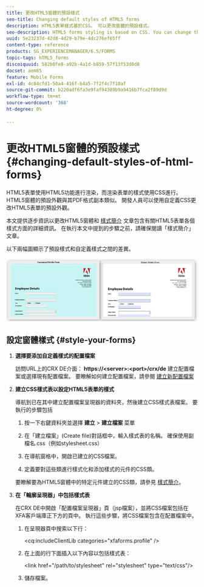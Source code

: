 ```yaml
---
title: 更改HTML5窗體的預設樣式
seo-title: Changing default styles of HTML5 forms
description: HTML5表單樣式基於CSS。 可以更改窗體的預設樣式。
seo-description: HTML5 forms styling is based on CSS. You can change the default styles of the form.
uuid: 5e23237d-42d8-4d29-b79e-4dc276ef65ff
content-type: reference
products: SG_EXPERIENCEMANAGER/6.5/FORMS
topic-tags: hTML5_forms
discoiquuid: 582b0fe8-a92b-4a1d-b859-57f13f53d0d8
docset: aem65
feature: Mobile Forms
exl-id: 4c84cfd1-50a4-416f-b4a5-7f2f4c7f10af
source-git-commit: b220adf6fa3e9faf94389b9a9416b7fca2f89d9d
workflow-type: tm+mt
source-wordcount: '368'
ht-degree: 0%

---
```


# 更改HTML5窗體的預設樣式{#changing-default-styles-of-html-forms}

HTML5表單使用HTML5功能進行渲染，而渲染表單的樣式使用CSS進行。 HTML5窗體的預設外觀與其PDF格式副本類似。 開發人員可以使用自定義CSS更改HTML5表單的預設外觀。

本文提供逐步資訊以更改HTML5窗體和 [樣式簡介](/help/forms/using/css-styles.md) 文章包含有關HTML5表單各個樣式方面的詳細資訊。 在執行本文中提到的步驟之前，請確保閱讀「樣式簡介」文章。

以下兩幅圖顯示了預設樣式和自定義樣式之間的差異。

![圖片–002小型](assets/pictures-002-small.png)

## 設定窗體樣式 {#style-your-forms}

1. **選擇要添加自定義樣式的配置檔案**

   訪問URL上的CRX DE介面： **https://&lt;server>:&lt;port>/crx/de** 建立配置檔案或選擇現有配置檔案。 要瞭解如何建立配置檔案，請參閱 [建立新配置檔案](/help/forms/using/custom-profile.md)

1. **建立CSS樣式表以設定HTML5表單的樣式**

   導航到已在其中建立配置檔案呈現器的資料夾，然後建立CSS樣式表檔案。 要執行的步驟包括

   1. 按一下右鍵資料夾並選擇 **建立** > **建立檔案** 菜單

   1. 在「建立檔案」(Create file)對話框中，輸入樣式表的名稱。 確保使用副檔名.css（例如stylesheet.css）
   1. 在導航窗格中，開啟已建立的CSS檔案。
   1. 定義要對這些類進行樣式化和添加樣式的元件的CSS類。

   要瞭解要為HTML5窗體中的特定元件建立的CSS類，請參見 [樣式簡介](/help/forms/using/css-styles.md)。

1. **在「輪廓呈現器」中包括樣式表**

   在CRX DE中開啟「配置檔案呈現器」頁（jsp檔案），並將CSS檔案包括在XFA客戶端庫正下方的頁中。 執行這些步驟，將CSS檔案包含在配置檔案中。

   1. 在呈現器頁中搜索以下行：

      &lt;cq:includeClientLib categories=&quot;xfaforms.profile&quot; />

   1. 在上面的行下面插入以下內容以包括樣式表：

      &lt;link href=&quot;/path/to/stylesheet&quot; rel=&quot;stylesheet&quot; type=&quot;text/css&quot;/>

   1. 儲存檔案。
